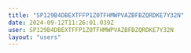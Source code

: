 ```yaml
---
title: "SP129B4DBEXTFFP1Z0TFHMWPVAZBFBZQRDKE7Y32N"
date: 2024-09-12T11:26:01.039Z
user: SP129B4DBEXTFFP1Z0TFHMWPVAZBFBZQRDKE7Y32N
layout: "users"
---
```

    